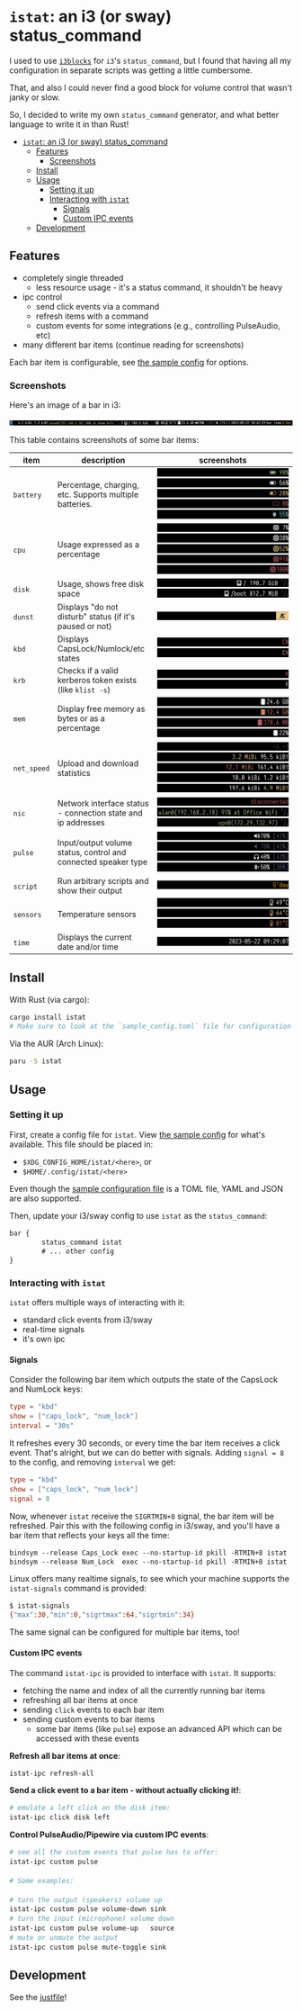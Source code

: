 # `istat`: an i3 (or sway) status_command

I used to use [`i3blocks`](https://github.com/vivien/i3blocks) for `i3`'s `status_command`, but I found that having all
my configuration in separate scripts was getting a little cumbersome.

That, and also I could never find a good block for volume control that wasn't janky or slow.

So, I decided to write my own `status_command` generator, and what better language to write it in than Rust!

- [`istat`: an i3 (or sway) status\_command](#istat-an-i3-or-sway-status_command)
  - [Features](#features)
    - [Screenshots](#screenshots)
  - [Install](#install)
  - [Usage](#usage)
    - [Setting it up](#setting-it-up)
    - [Interacting with `istat`](#interacting-with-istat)
      - [Signals](#signals)
      - [Custom IPC events](#custom-ipc-events)
  - [Development](#development)


## Features

* completely single threaded
  * less resource usage - it's a status command, it shouldn't be heavy
* ipc control
  * send click events via a command
  * refresh items with a command
  * custom events for some integrations (e.g., controlling PulseAudio, etc)
* many different bar items (continue reading for screenshots)

Each bar item is configurable, see [the sample config](./sample_config.toml) for options.

### Screenshots

Here's an image of a bar in i3:

![screenshot of i3bar](./.github/assets/full.png)

This table contains screenshots of some bar items:

| item        | description                                                    | screenshots                                                                                                                                                                                   |
| ----------- | -------------------------------------------------------------- | --------------------------------------------------------------------------------------------------------------------------------------------------------------------------------------------- |
| `battery`   | Percentage, charging, etc. Supports multiple batteries.        | ![](./.github/assets/battery_1.png) ![](./.github/assets/battery_2.png) ![](./.github/assets/battery_3.png) ![](./.github/assets/battery_4.png) ![](./.github/assets/battery_5.png)           |
| `cpu`       | Usage expressed as a percentage                                | ![](./.github/assets/cpu_1.png) ![](./.github/assets/cpu_2.png) ![](./.github/assets/cpu_3.png) ![](./.github/assets/cpu_4.png) ![](./.github/assets/cpu_5.png)                               |
| `disk`      | Usage, shows free disk space                                   | ![](./.github/assets/disk_1.png) ![](./.github/assets/disk_2.png)                                                                                                                             |
| `dunst`     | Displays "do not disturb" status (if it's paused or not)       | ![](./.github/assets/dunst_1.png)                                                                                                                                                             |
| `kbd`       | Displays CapsLock/Numlock/etc states                           | ![](./.github/assets/kbd_1.png) ![](./.github/assets/kbd_2.png)                                                                                                                               |
| `krb`       | Checks if a valid kerberos token exists (like `klist -s`)      | ![](./.github/assets/krb_1.png) ![](./.github/assets/krb_2.png)                                                                                                                               |
| `mem`       | Display free memory as bytes or as a percentage                | ![](./.github/assets/mem_1.png) ![](./.github/assets/mem_2.png) ![](./.github/assets/mem_3.png) ![](./.github/assets/mem_4.png)                                                               |
| `net_speed` | Upload and download statistics                                 | ![](./.github/assets/net_speed_1.png) ![](./.github/assets/net_speed_2.png) ![](./.github/assets/net_speed_3.png) ![](./.github/assets/net_speed_4.png) ![](./.github/assets/net_speed_5.png) |
| `nic`       | Network interface status - connection state and ip addresses   | ![](./.github/assets/nic_1.png) ![](./.github/assets/nic_2.png) ![](./.github/assets/nic_3.png)                                                                                               |
| `pulse`     | Input/output volume status, control and connected speaker type | ![](./.github/assets/pulse_1.png) ![](./.github/assets/pulse_2.png) ![](./.github/assets/pulse_3.png) ![](./.github/assets/pulse_4.png)                                                       |
| `script`    | Run arbitrary scripts and show their output                    | ![](./.github/assets/script_1.png)                                                                                                                                                            |
| `sensors`   | Temperature sensors                                            | ![](./.github/assets/sensors_1.png) ![](./.github/assets/sensors_2.png) ![](./.github/assets/sensors_3.png)                                                                                   |
| `time`      | Displays the current date and/or time                          | ![](./.github/assets/time_1.png)                                                                                                                                                              |


## Install

With Rust (via cargo):

```sh
cargo install istat
# Make sure to look at the `sample_config.toml` file for configuration options
```

Via the AUR (Arch Linux):

```sh
paru -S istat
```

## Usage

### Setting it up

First, create a config file for `istat`. View [the sample config](./sample_config.toml) for what's available.
This file should be placed in:

* `$XDG_CONFIG_HOME/istat/<here>`, or
* `$HOME/.config/istat/<here>`

Even though the [sample configuration file](./sample_config.toml) is a TOML file, YAML and JSON are also supported.

Then, update your i3/sway config to use `istat` as the `status_command`:

```
bar {
        status_command istat
        # ... other config
}
```

### Interacting with `istat`

`istat` offers multiple ways of interacting with it:

* standard click events from i3/sway
* real-time signals
* it's own ipc

#### Signals

Consider the following bar item which outputs the state of the CapsLock and NumLock keys:

```toml
type = "kbd"
show = ["caps_lock", "num_lock"]
interval = "30s"
```

It refreshes every 30 seconds, or every time the bar item receives a click event. That's alright, but we can do better with signals.
Adding `signal = 8` to the config, and removing `interval` we get:

```toml
type = "kbd"
show = ["caps_lock", "num_lock"]
signal = 8
```

Now, whenever `istat` receive the `SIGRTMIN+8` signal, the bar item will be refreshed.
Pair this with the following config in i3/sway, and you'll have a bar item that reflects your keys all the time:

```
bindsym --release Caps_Lock exec --no-startup-id pkill -RTMIN+8 istat
bindsym --release Num_Lock  exec --no-startup-id pkill -RTMIN+8 istat
```

Linux offers many realtime signals, to see which your machine supports the `istat-signals` command is provided:

```bash
$ istat-signals
{"max":30,"min":0,"sigrtmax":64,"sigrtmin":34}
```

The same signal can be configured for multiple bar items, too!

#### Custom IPC events

The command `istat-ipc` is provided to interface with `istat`. It supports:

* fetching the name and index of all the currently running bar items
* refreshing all bar items at once
* sending `click` events to each bar item
* sending custom events to bar items
  * some bar items (like `pulse`) expose an advanced API which can be accessed with these events

**Refresh all bar items at once**:

```bash
istat-ipc refresh-all
```

**Send a click event to a bar item - without actually clicking it!**:

```bash
# emulate a left click on the disk item:
istat-ipc click disk left
```

**Control PulseAudio/Pipewire via custom IPC events**:

```bash
# see all the custom events that pulse has to offer:
istat-ipc custom pulse

# Some examples:

# turn the output (speakers) volume up
istat-ipc custom pulse volume-down sink
# turn the input (microphone) volume down
istat-ipc custom pulse volume-up   source
# mute or unmute the output
istat-ipc custom pulse mute-toggle sink
```

## Development

See the [justfile](./justfile)!

